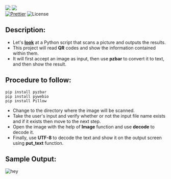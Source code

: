 ![](http://ForTheBadge.com/images/badges/made-with-python.svg)
![](https://forthebadge.com/images/badges/built-by-developers.svg)</br>
[![Prettier](https://img.shields.io/badge/Code%20Style-Prettier-red.svg)](https://github.com/prettier/prettier)
![License](https://img.shields.io/badge/License-MIT-red.svg)</br>

## Description: 
- Let's [**look**](https://github.com/Iamtripathisatyam/Awesome_Python_Scripts/blob/main/GUIScripts/QR%20Code%20Scanner/qr_code_scan.py) at a Python script that scans a picture and outputs the results.
- This project will read **QR** codes and show the information contained within them.
- It will first accept an image as input, then use **pzbar** to convert it to text, and then show the result.

## Procedure to follow: 
    pip install pyzbar
    pip install pywebio
    pip install Pillow
- Change to the directory where the image will be scanned.
- Take the user's input and verify whether or not the input file name exists and if it exists then move to the next step.
- Open the image with the help of **Image** function and use **decode** to decode it.
- Finally, use **UTF-8** to decode the text and show it on the output screen using **put_text** function.

## Sample Output: 

![hey](https://github.com/Iamtripathisatyam/Awesome_Python_Scripts/blob/main/GUIScripts/QR%20Code%20Scanner/Images/Final.gif)

